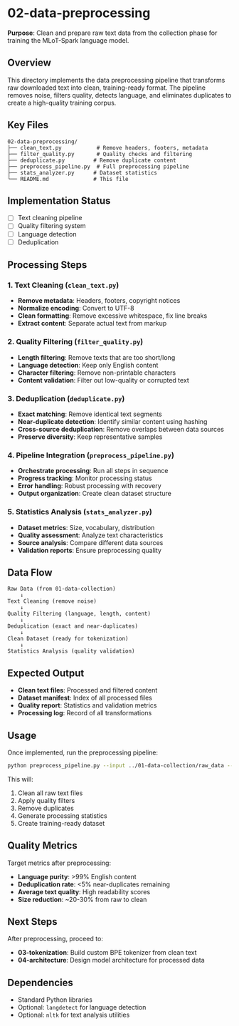 # 02-data-preprocessing

**Purpose**: Clean and prepare raw text data from the collection phase for training the MLoT-Spark language model.

## Overview

This directory implements the data preprocessing pipeline that transforms raw downloaded text into clean, training-ready format. The pipeline removes noise, filters quality, detects language, and eliminates duplicates to create a high-quality training corpus.

## Key Files

```
02-data-preprocessing/
├── clean_text.py           # Remove headers, footers, metadata
├── filter_quality.py       # Quality checks and filtering
├── deduplicate.py         # Remove duplicate content
├── preprocess_pipeline.py  # Full preprocessing pipeline
├── stats_analyzer.py      # Dataset statistics
└── README.md              # This file
```

## Implementation Status

- [ ] Text cleaning pipeline
- [ ] Quality filtering system
- [ ] Language detection
- [ ] Deduplication

## Processing Steps

### 1. Text Cleaning (`clean_text.py`)
- **Remove metadata**: Headers, footers, copyright notices
- **Normalize encoding**: Convert to UTF-8
- **Clean formatting**: Remove excessive whitespace, fix line breaks
- **Extract content**: Separate actual text from markup

### 2. Quality Filtering (`filter_quality.py`)
- **Length filtering**: Remove texts that are too short/long
- **Language detection**: Keep only English content
- **Character filtering**: Remove non-printable characters
- **Content validation**: Filter out low-quality or corrupted text

### 3. Deduplication (`deduplicate.py`)
- **Exact matching**: Remove identical text segments
- **Near-duplicate detection**: Identify similar content using hashing
- **Cross-source deduplication**: Remove overlaps between data sources
- **Preserve diversity**: Keep representative samples

### 4. Pipeline Integration (`preprocess_pipeline.py`)
- **Orchestrate processing**: Run all steps in sequence
- **Progress tracking**: Monitor processing status
- **Error handling**: Robust processing with recovery
- **Output organization**: Create clean dataset structure

### 5. Statistics Analysis (`stats_analyzer.py`)
- **Dataset metrics**: Size, vocabulary, distribution
- **Quality assessment**: Analyze text characteristics
- **Source analysis**: Compare different data sources
- **Validation reports**: Ensure preprocessing quality

## Data Flow

```
Raw Data (from 01-data-collection)
    ↓
Text Cleaning (remove noise)
    ↓
Quality Filtering (language, length, content)
    ↓
Deduplication (exact and near-duplicates)
    ↓
Clean Dataset (ready for tokenization)
    ↓
Statistics Analysis (quality validation)
```

## Expected Output

- **Clean text files**: Processed and filtered content
- **Dataset manifest**: Index of all processed files
- **Quality report**: Statistics and validation metrics
- **Processing log**: Record of all transformations

## Usage

Once implemented, run the preprocessing pipeline:

```bash
python preprocess_pipeline.py --input ../01-data-collection/raw_data --output ./processed_data
```

This will:
1. Clean all raw text files
2. Apply quality filters
3. Remove duplicates
4. Generate processing statistics
5. Create training-ready dataset

## Quality Metrics

Target metrics after preprocessing:
- **Language purity**: >99% English content
- **Deduplication rate**: <5% near-duplicates remaining
- **Average text quality**: High readability scores
- **Size reduction**: ~20-30% from raw to clean

## Next Steps

After preprocessing, proceed to:
- **03-tokenization**: Build custom BPE tokenizer from clean text
- **04-architecture**: Design model architecture for processed data

## Dependencies

- Standard Python libraries
- Optional: `langdetect` for language detection
- Optional: `nltk` for text analysis utilities